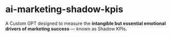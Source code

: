 # ai-marketing-shadow-kpis
A Custom GPT designed to measure the **intangible but essential emotional drivers of marketing success** — known as Shadow KPIs.
